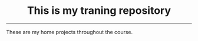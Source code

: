 <h1 align = "center">This is my traning repository</h1>
<hr>
<p>These are my home projects throughout the course.</p>
